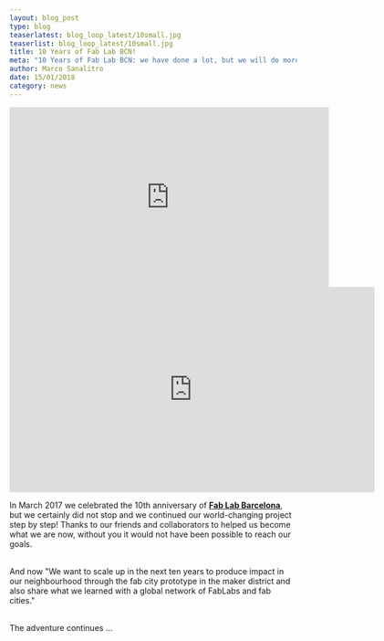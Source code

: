 ```yaml
---
layout: blog_post
type: blog
teaserlatest: blog_loop_latest/10small.jpg
teaserlist: blog_loop_latest/10small.jpg
title: 10 Years of Fab Lab BCN!
meta: "10 Years of Fab Lab BCN: we have done a lot, but we will do more in the next 10 years. Learn more about our projects and our programmes."
author: Marco Sanalitro
date: 15/01/2018 
category: news
---
```


<iframe width="560" height="315" src="https://www.youtube.com/embed/nA63gsNWKBw?rel=0" frameborder="0" allow="autoplay; encrypted-media" allowfullscreen></iframe>

<iframe src="https://player.vimeo.com/video/248142413" width="640" height="360" frameborder="0" webkitallowfullscreen mozallowfullscreen allowfullscreen></iframe>

In March 2017 we celebrated the 10th anniversary of <strong><a href="http://fablabbcn.org/">Fab Lab Barcelona</a></strong>, but we certainly did not stop and we continued our world-changing project step by step!
Thanks to our friends and collaborators to helped us become what we are now, without you it would not have been possible to reach our goals.<br><br>

And now "We want to scale up in the next ten years to produce impact in our neighbourhood through the fab city prototype in the maker district and also share what we learned with a global network of FabLabs and fab cities."<br><br>

The adventure continues ...<br>




